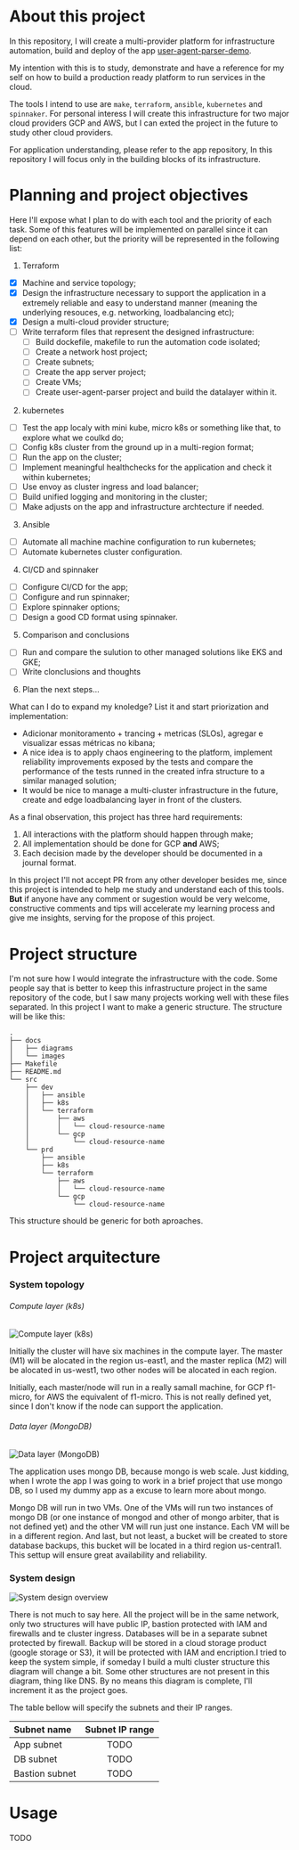 # About this project

In this repository, I will create a multi-provider platform for infrastructure automation, build and deploy of the app [user-agent-parser-demo](https://github.com/lucastt/useragent-parser-demo).

My intention with this is to study, demonstrate and have a reference for my self on how to build a production ready platform to run services in the cloud.

The tools I intend to use are `make`, `terraform`, `ansible`, `kubernetes` and `spinnaker`. For personal interess I will create this infrastructure for two major cloud providers GCP and AWS, but I can exted the project in the future to study other cloud providers.

For application understanding, please refer to the app repository, In this repository I will focus only in the building blocks of its infrastructure.

# Planning and project objectives

Here I'll expose what I plan to do with each tool and the priority of each task. Some of this features will be implemented on parallel since it can depend on each other, but the priority will be represented in the following list:

1. Terraform

  - [x] Machine and service topology;
  - [x] Design the infrastructure necessary to support the application in a extremely reliable and easy to understand manner (meaning the underlying resouces, e.g. networking, loadbalancing etc);
  - [x] Design a multi-cloud provider structure;
  - [ ] Write terraform files that represent the designed infrastructure:
    - [ ] Build dockefile, makefile to run the automation code isolated;
    - [ ] Create a network host project;
    - [ ] Create subnets;
    - [ ] Create the app server project;
    - [ ] Create VMs;
    - [ ] Create user-agent-parser project and build the datalayer within it.
  
2. kubernetes

  - [ ] Test the app localy with mini kube, micro k8s or something like that, to explore what we coulkd do;
  - [ ] Config k8s cluster from the ground up in a multi-region format;
  - [ ] Run the app on the cluster;
  - [ ] Implement meaningful healthchecks for the application and check it within kubernetes;
  - [ ] Use envoy as cluster ingress and load balancer;
  - [ ] Build unified logging and monitoring in the cluster;
  - [ ] Make adjusts on the app and infrastructure archtecture if needed.
  
3. Ansible

  - [ ] Automate all machine machine configuration to run kubernetes;
  - [ ] Automate kubernetes cluster configuration.
  
4. CI/CD and spinnaker

  - [ ] Configure CI/CD for the app;
  - [ ] Configure and run spinnaker;
  - [ ] Explore spinnaker options;
  - [ ] Design a good CD format using spinnaker.
  
5. Comparison and conclusions

  - [ ] Run and compare the sulution to other managed solutions like EKS and GKE;
  - [ ] Write clonclusions and thoughts
  
6. Plan the next steps...

What can I do to expand my knoledge? List it and start priorization and implementation:
  - Adicionar monitoramento + trancing + metricas (SLOs), agregar e visualizar essas métricas no kibana;
  - A nice idea is to apply chaos engineering to the platform, implement reliability improvements exposed by the tests and compare the performance of the tests runned in the created infra structure to a similar managed solution;
  - It would be nice to manage a multi-cluster infrastructure in the future, create and edge loadbalancing layer in front of the clusters.
  
  
As a final observation, this project has three hard requirements:

1. All interactions with the platform should happen through make;
2. All implementation should be done for GCP **and** AWS;
3. Each decision made by the developer should be documented in a journal format.


In this project I'll not accept PR from any other developer besides me, since this project is intended to help me study and understand each of this tools. **But** if anyone have any comment or sugestion would be very welcome, constructive comments and tips will accelerate my learning process and give me insights, serving for the propose of this project.

# Project structure

I'm not sure how I would integrate the infrastructure with the code. Some people say that is better to keep this infrastructure project in the same repository of the code, but I saw many projects working well with these files separated. In this project I want to make a generic structure. The structure will be like this:

```
.
├── docs
│   ├── diagrams
│   └── images
├── Makefile
├── README.md
└── src
    ├── dev
    │   ├── ansible
    │   ├── k8s
    │   └── terraform
    │       ├── aws
    │       │   └── cloud-resource-name
    │       └── gcp
    │           └── cloud-resource-name
    └── prd
        ├── ansible
        ├── k8s
        └── terraform
            ├── aws
            │   └── cloud-resource-name
            └── gcp
                └── cloud-resource-name
```

This structure should be generic for both aproaches.

# Project arquitecture

### System topology

###### Compute layer (k8s)
![Compute layer (k8s)](docs/images/compute_layer.png?raw=true "")

Initially the cluster will have six machines in the compute layer. The master (M1) will be alocated in the region us-east1, and the master replica (M2) will be alocated in us-west1, two other nodes will be alocated in each region.

Initially, each master/node will run in a really samall machine, for GCP f1-micro, for AWS the equivalent of f1-micro. This is not really defined yet, since I don't know if the node can support the application.


###### Data layer (MongoDB)

![Data layer (MongoDB)](docs/images/data_layer.png?raw=true "Data layer (MongoDB)")
  
The application uses mongo DB, because mongo is web scale. Just kidding, when I wrote the app I was going to work in a brief project that use mongo DB, so I used my dummy app as a excuse to learn more about mongo.

Mongo DB will run in two VMs. One of the VMs will run two instances of mongo DB (or one instance of mongod and other of mongo arbiter, that is not defined yet) and the other VM will run just one instance. Each VM will be in a different region. And last, but not least, a bucket will be created to store database backups, this bucket will be located in a third region us-central1. This settup will ensure great availability and reliability.

### System design

![System design overview](docs/images/demo_infra_design.png?raw=true "System design overview")

There is not much to say here. All the project will be in the same network, only two structures will have public IP, bastion protected with IAM and firewalls and te cluster ingress. Databases will be in a separate subnet protected by firewall. Backup will be stored in a cloud storage product (google storage or S3), it will be protected with IAM and encription.I tried to keep the system simple, if someday I build a multi cluster structure  this diagram will change a bit. Some other structures are not present in this diagram, thing like DNS. By no means this diagram is complete, I'll increment it as the project goes.

The table bellow will specify the subnets and their IP ranges.

| Subnet name    | Subnet IP range |
| :------------- | :----------:    |
| App subnet     | TODO            |
| DB subnet      | TODO            |
| Bastion subnet | TODO            |


# Usage

TODO
